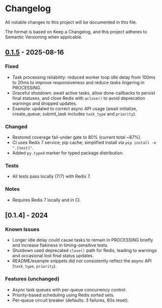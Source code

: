 # Changelog

All notable changes to this project will be documented in this file.

The format is based on Keep a Changelog, and this project adheres to Semantic Versioning when applicable.

## [0.1.5] - 2025-08-16

### Fixed
- Task processing reliability: reduced worker loop idle delay from 100ms to 20ms to improve responsiveness and reduce tasks lingering in PROCESSING.
- Graceful shutdown: await active tasks, allow done-callbacks to persist final statuses, and close Redis with `aclose()` to avoid deprecation warnings and dropped updates.
- Example: updated to correct async API usage (await initialize, create_queue; submit_task includes `task_type` and `priority`).

### Changed
- Restored coverage fail-under gate to 80% (current total ~87%).
- CI uses Redis 7 service; pip cache; simplified install via `pip install -e ".[test]"`.
- Added `py.typed` marker for typed package distribution.

### Tests
- All tests pass locally (7/7) with Redis 7.

### Notes
- Requires Redis 7 locally and in CI.

## [0.1.4] - 2024 

### Known Issues
- Longer idle delay could cause tasks to remain in PROCESSING briefly and increase flakiness in timing-sensitive tests.
- Shutdown used deprecated `close()` path for Redis, leading to warnings and occasional lost final status updates.
- README/example snippets did not consistently reflect the async API (`task_type`, `priority`).

### Features (unchanged)
- Async task queues with per-queue concurrency control.
- Priority-based scheduling using Redis sorted sets.
- Per-queue circuit breaker (defaults: 3 failures, 60s reset).

[0.1.5]: https://github.com/justrach/kew/compare/v0.1.4...v0.1.5
